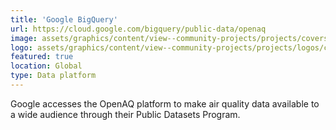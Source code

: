 ```yaml
---
title: 'Google BigQuery'
url: https://cloud.google.com/bigquery/public-data/openaq
image: assets/graphics/content/view--community-projects/projects/covers/google.jpg
logo: assets/graphics/content/view--community-projects/projects/logos/cloud-logo.png
featured: true
location: Global
type: Data platform
---
```


Google accesses the OpenAQ platform to make air quality data available to a wide audience through their Public Datasets Program.

